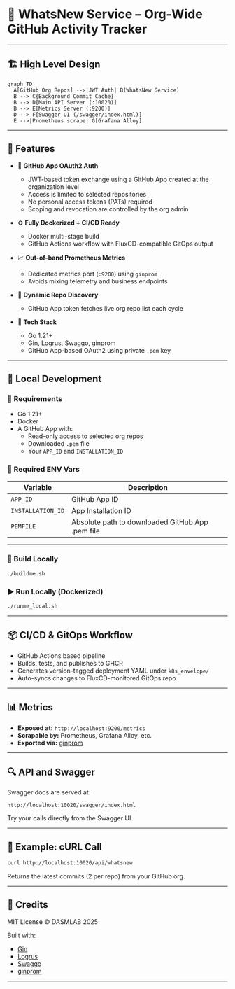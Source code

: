 # 🧠 WhatsNew Service – Org-Wide GitHub Activity Tracker

---

## 🏗️ High Level Design

```mermaid
graph TD
  A[GitHub Org Repos] -->|JWT Auth| B(WhatsNew Service)
  B --> C{Background Commit Cache}
  B --> D[Main API Server (:10020)]
  B --> E[Metrics Server (:9200)]
  D --> F[Swagger UI (/swagger/index.html)]
  E -->|Prometheus scrape| G[Grafana Alloy]
```

---

## 🚀 Features

- 🔐 **GitHub App OAuth2 Auth**
  - JWT-based token exchange using a GitHub App created at the organization level
  - Access is limited to selected repositories
  - No personal access tokens (PATs) required
  - Scoping and revocation are controlled by the org admin

- ⚙️ **Fully Dockerized + CI/CD Ready**
  - Docker multi-stage build
  - GitHub Actions workflow with FluxCD-compatible GitOps output

- 📈 **Out-of-band Prometheus Metrics**
  - Dedicated metrics port (`:9200`) using `ginprom`
  - Avoids mixing telemetry and business endpoints

- 🔁 **Dynamic Repo Discovery**
  - GitHub App token fetches live org repo list each cycle

- 🧰 **Tech Stack**
  - Go 1.21+
  - Gin, Logrus, Swaggo, ginprom
  - GitHub App-based OAuth2 using private `.pem` key

---

## 🧪 Local Development

### 🔧 Requirements

- Go 1.21+
- Docker
- A GitHub App with:
  - Read-only access to selected org repos
  - Downloaded `.pem` file
  - Your `APP_ID` and `INSTALLATION_ID`

### 🔧 Required ENV Vars

| Variable           | Description                                       |
|--------------------|---------------------------------------------------|
| `APP_ID`           | GitHub App ID                                     |
| `INSTALLATION_ID`  | App Installation ID                               |
| `PEMFILE`          | Absolute path to downloaded GitHub App .pem file  |

---

### 🔨 Build Locally

```bash
./buildme.sh
```

### ▶️ Run Locally (Dockerized)

```bash
./runme_local.sh
```

---

## 📦 CI/CD & GitOps Workflow

- GitHub Actions based pipeline
- Builds, tests, and publishes to GHCR
- Generates version-tagged deployment YAML under `k8s_envelope/`
- Auto-syncs changes to FluxCD-monitored GitOps repo

---

## 📊 Metrics

- **Exposed at:** `http://localhost:9200/metrics`
- **Scrapable by:** Prometheus, Grafana Alloy, etc.
- **Exported via:** [ginprom](https://github.com/Depado/ginprom)

---

## 🔍 API and Swagger

Swagger docs are served at:

```
http://localhost:10020/swagger/index.html
```

Try your calls directly from the Swagger UI.

---

## 🧪 Example: cURL Call

```bash
curl http://localhost:10020/api/whatsnew
```

Returns the latest commits (2 per repo) from your GitHub org.

---

## 📎 Credits

MIT License © DASMLAB 2025

Built with:
- [Gin](https://github.com/gin-gonic/gin)
- [Logrus](https://github.com/sirupsen/logrus)
- [Swaggo](https://github.com/swaggo/swag)
- [ginprom](https://github.com/Depado/ginprom)

---

